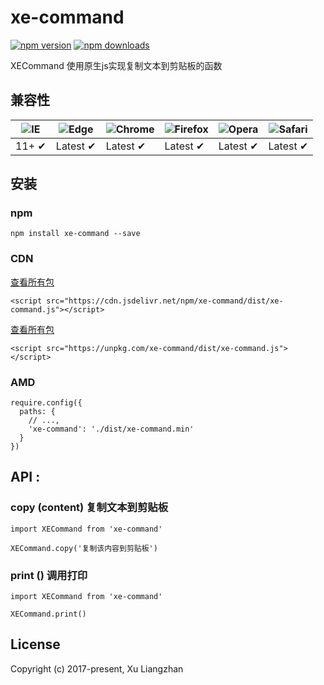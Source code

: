 # xe-command

[![npm version](https://img.shields.io/npm/v/xe-command.svg?style=flat-square)](https://www.npmjs.org/package/xe-command)
[![npm downloads](https://img.shields.io/npm/dm/xe-command.svg?style=flat-square)](http://npm-stat.com/charts.html?package=xe-command)

XECommand 使用原生js实现复制文本到剪贴板的函数

## 兼容性

![IE](https://raw.github.com/alrra/browser-logos/master/src/archive/internet-explorer_9-11/internet-explorer_9-11_48x48.png) | ![Edge](https://raw.github.com/alrra/browser-logos/master/src/edge/edge_48x48.png) | ![Chrome](https://raw.github.com/alrra/browser-logos/master/src/chrome/chrome_48x48.png) | ![Firefox](https://raw.github.com/alrra/browser-logos/master/src/firefox/firefox_48x48.png) | ![Opera](https://raw.github.com/alrra/browser-logos/master/src/opera/opera_48x48.png) | ![Safari](https://raw.github.com/alrra/browser-logos/master/src/safari/safari_48x48.png)
--- | --- | --- | --- | --- | --- |
11+ ✔ | Latest ✔ | Latest ✔ | Latest ✔ | Latest ✔ | Latest ✔ |

## 安装
### npm
``` shell
npm install xe-command --save
```
### CDN
[查看所有包](https://cdn.jsdelivr.net/npm/xe-command/)
``` shell
<script src="https://cdn.jsdelivr.net/npm/xe-command/dist/xe-command.js"></script>
```
[查看所有包](https://unpkg.com/xe-command/)
``` shell
<script src="https://unpkg.com/xe-command/dist/xe-command.js"></script>
```
### AMD
``` shell
require.config({
  paths: {
    // ...,
    'xe-command': './dist/xe-command.min'
  }
})
```

## API :
### copy (content) 复制文本到剪贴板
```shell
import XECommand from 'xe-command'

XECommand.copy('复制该内容到剪贴板')
```

### print () 调用打印
```shell
import XECommand from 'xe-command'

XECommand.print()
```

## License
Copyright (c) 2017-present, Xu Liangzhan